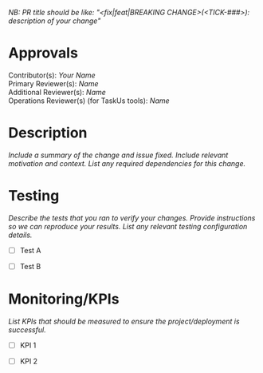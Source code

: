 _NB: PR title should be like: "<fix|feat|BREAKING CHANGE>(<TICK-###>): description of your change"_

# Approvals
Contributor(s): _Your Name_  
Primary Reviewer(s): _Name_  
Additional Reviewer(s): _Name_  
Operations Reviewer(s) (for TaskUs tools): _Name_  

# Description

_Include a summary of the change and issue fixed. Include relevant motivation and context. List any required dependencies for this change._

 
# Testing

_Describe the tests that you ran to verify your changes. Provide instructions so we can reproduce your results. List any relevant testing configuration details._

- [ ] Test A
- [ ] Test B


# Monitoring/KPIs

_List KPIs that should be measured to ensure the project/deployment is successful._

- [ ] KPI 1
- [ ] KPI 2

